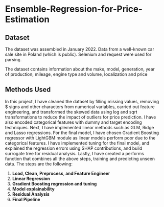 # Ensemble-Regression-for-Price-Estimation

## Dataset
The dataset was assembled in January 2022. Data from a well-known car sale site in Poland (which is public). Selenium and request were used for parsing.

The dataset contains information about the make, model, generation, year of production, mileage, engine type and volume, localization and price

## Methods Used

In this project, I have cleaned the dataset by filling missing values, removing $ signs and other characters from numerical variables, carried out feature engineering, and transformed the skewed data using log and sqrt transformations to reduce the impact of outliers for price prediction. I have also encoded categorical features with dummy and target encoding techniques. Next, I have implemented linear methods such as GLM, Ridge and Lasso regressions. For the final model, I have chosen Gradient Boosting regressor with LightGBM module as linear models perform poor due to the categorical features. I have implemented tuning for the final model, and explained the regression errors using SHAP contributions, and build surrogate tree for residual analysis. Lastly, I have created a performs function that combines all the above steps, training and predicting unseen data. The steps are the following:

1. **Load, Clean, Preprocess, and Feature Engineer**
2. **Linear Regression**
3. **Gradient Boosting regression and tuning**
4. **Model explainability**
5. **Residual Analysis**
6. **Final Pipeline**
